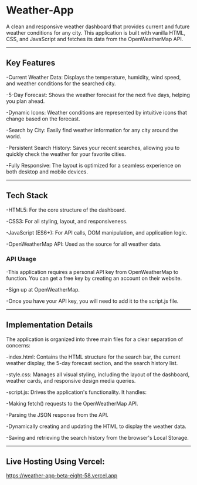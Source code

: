 # Weather-App
A clean and responsive weather dashboard that provides current and future weather conditions for any city. This application is built with vanilla HTML, CSS, and JavaScript and fetches its data from the OpenWeatherMap API.

---

## Key Features
-Current Weather Data: Displays the temperature, humidity, wind speed, and weather conditions for the searched city.

-5-Day Forecast: Shows the weather forecast for the next five days, helping you plan ahead.

-Dynamic Icons: Weather conditions are represented by intuitive icons that change based on the forecast.

-Search by City: Easily find weather information for any city around the world.

-Persistent Search History: Saves your recent searches, allowing you to quickly check the weather for your favorite cities.

-Fully Responsive: The layout is optimized for a seamless experience on both desktop and mobile devices.

---

## Tech Stack
-HTML5: For the core structure of the dashboard.

-CSS3: For all styling, layout, and responsiveness.

-JavaScript (ES6+): For API calls, DOM manipulation, and application logic.

-OpenWeatherMap API: Used as the source for all weather data.

### API Usage
-This application requires a personal API key from OpenWeatherMap to function. You can get a free key by creating an account on their website.

-Sign up at OpenWeatherMap.

-Once you have your API key, you will need to add it to the script.js file.

---

## Implementation Details
The application is organized into three main files for a clear separation of concerns:

-index.html: Contains the HTML structure for the search bar, the current weather display, the 5-day forecast section, and the search history list.

-style.css: Manages all visual styling, including the layout of the dashboard, weather cards, and responsive design media queries.

-script.js: Drives the application's functionality. It handles:

-Making fetch() requests to the OpenWeatherMap API.

-Parsing the JSON response from the API.

-Dynamically creating and updating the HTML to display the weather data.

-Saving and retrieving the search history from the browser's Local Storage.

---

## Live Hosting Using Vercel:
https://weather-app-beta-eight-58.vercel.app
